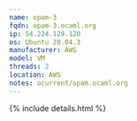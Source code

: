 ```yaml
---
name: opam-3
fqdn: opam-3.ocaml.org
ip: 54.224.129.120
os: Ubuntu 20.04.3
manufacturer: AWS
model: VM
threads: 2
location: AWS
notes: ocurrent/opam.ocaml.org
---
```

{% include details.html %} 

